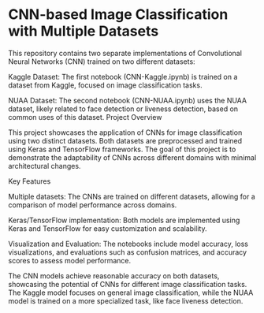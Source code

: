 # CNN-based Image Classification with Multiple Datasets
This repository contains two separate implementations of Convolutional Neural Networks (CNN) trained on two different datasets:

Kaggle Dataset: The first notebook (CNN-Kaggle.ipynb) is trained on a dataset from Kaggle, focused on image classification tasks.

NUAA Dataset: The second notebook (CNN-NUAA.ipynb) uses the NUAA dataset, likely related to face detection or liveness detection, based on common uses of this dataset. Project Overview

This project showcases the application of CNNs for image classification using two distinct datasets. Both datasets are preprocessed and trained using Keras and TensorFlow frameworks. The goal of this project is to demonstrate the adaptability of CNNs across different domains with minimal architectural changes.

Key Features

Multiple datasets: The CNNs are trained on different datasets, allowing for a comparison of model performance across domains.

Keras/TensorFlow implementation: Both models are implemented using Keras and TensorFlow for easy customization and scalability.

Visualization and Evaluation: The notebooks include model accuracy, loss visualizations, and evaluations such as confusion matrices, and accuracy scores to assess model performance.

The CNN models achieve reasonable accuracy on both datasets, showcasing the potential of CNNs for different image classification tasks. The Kaggle model focuses on general image classification, while the NUAA model is trained on a more specialized task, like face liveness detection.

